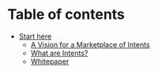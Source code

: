 # Table of contents

* [Start here](README.md)
  * [A Vision for a Marketplace of Intents](readme/introducing-nimble-protocol.md)
  * [What are Intents?](readme/what-are-intents.md)
  * [Whitepaper](intro/whitepaper.md)
